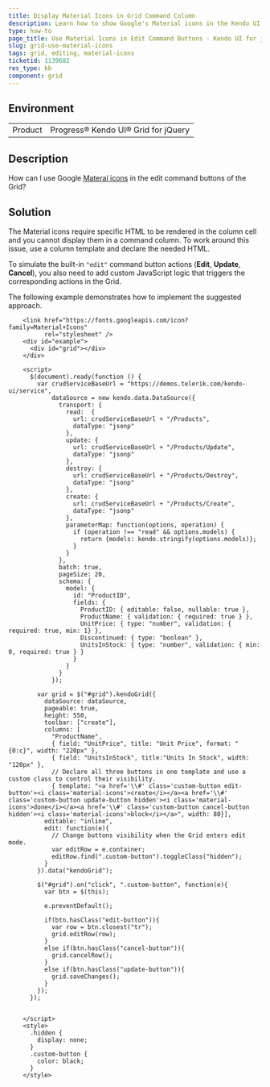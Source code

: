 ```yaml
---
title: Display Material Icons in Grid Command Column
description: Learn how to show Google's Material icons in the Kendo UI Grid edit command buttons.
type: how-to
page_title: Use Material Icons in Edit Command Buttons - Kendo UI for jQuery Data Grid
slug: grid-use-material-icons
tags: grid, editing, material-icons
ticketid: 1139682
res_type: kb
component: grid
---
```


## Environment

<table>
 <tr>
  <td>Product</td>
  <td>Progress® Kendo UI® Grid for jQuery</td> 
 </tr>
</table>


## Description

How can I use Google [Materal icons](https://material.io/icons/) in the edit command buttons of the Grid?

## Solution

The Material icons require specific HTML to be rendered in the column cell and you cannot display them in a command column. To work around this issue, use a column template and declare the needed HTML.

To simulate the built-in `"edit"` command button actions (**Edit**, **Update**, **Cancel**), you also need to add custom JavaScript logic that triggers the corresponding actions in the Grid.

The following example demonstrates how to implement the suggested approach.

```dojo
    <link href="https://fonts.googleapis.com/icon?family=Material+Icons"
          rel="stylesheet" />
    <div id="example">
      <div id="grid"></div>
    </div>

    <script>
      $(document).ready(function () {
        var crudServiceBaseUrl = "https://demos.telerik.com/kendo-ui/service",
            dataSource = new kendo.data.DataSource({
              transport: {
                read:  {
                  url: crudServiceBaseUrl + "/Products",
                  dataType: "jsonp"
                },
                update: {
                  url: crudServiceBaseUrl + "/Products/Update",
                  dataType: "jsonp"
                },
                destroy: {
                  url: crudServiceBaseUrl + "/Products/Destroy",
                  dataType: "jsonp"
                },
                create: {
                  url: crudServiceBaseUrl + "/Products/Create",
                  dataType: "jsonp"
                },
                parameterMap: function(options, operation) {
                  if (operation !== "read" && options.models) {
                    return {models: kendo.stringify(options.models)};
                  }
                }
              },
              batch: true,
              pageSize: 20,
              schema: {
                model: {
                  id: "ProductID",
                  fields: {
                    ProductID: { editable: false, nullable: true },
                    ProductName: { validation: { required: true } },
                    UnitPrice: { type: "number", validation: { required: true, min: 1} },
                    Discontinued: { type: "boolean" },
                    UnitsInStock: { type: "number", validation: { min: 0, required: true } }
                  }
                }
              }
            });

        var grid = $("#grid").kendoGrid({
          dataSource: dataSource,
          pageable: true,
          height: 550,
          toolbar: ["create"],
          columns: [
            "ProductName",
            { field: "UnitPrice", title: "Unit Price", format: "{0:c}", width: "220px" },
            { field: "UnitsInStock", title:"Units In Stock", width: "120px" },
            // Declare all three buttons in one template and use a custom class to control their visibility.
            { template: "<a href='\\#' class='custom-button edit-button'><i class='material-icons'>create</i></a><a href='\\#' class='custom-button update-button hidden'><i class='material-icons'>done</i></a><a href='\\#' class='custom-button cancel-button hidden'><i class='material-icons'>block</i></a>", width: 80}],
          editable: "inline",
          edit: function(e){
            // Change buttons visibility when the Grid enters edit mode.
            var editRow = e.container;
            editRow.find(".custom-button").toggleClass("hidden");
          }
        }).data("kendoGrid");

        $("#grid").on("click", ".custom-button", function(e){
          var btn = $(this);

          e.preventDefault();

          if(btn.hasClass("edit-button")){
            var row = btn.closest("tr");
            grid.editRow(row);
          }
          else if(btn.hasClass("cancel-button")){
            grid.cancelRow();
          }
          else if(btn.hasClass("update-button")){
            grid.saveChanges();
          }
        });
      });


    </script>
    <style>
      .hidden {
        display: none;
      }
      .custom-button {
        color: black;
      }
    </style>
```
